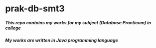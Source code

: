 # prak-db-smt3
##### This repo contains my works for my subject (Database Practicum) in college
##### My works are written in Java programming language
